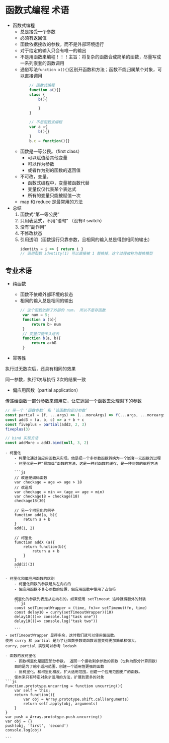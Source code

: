 # 函数式编程 术语

- 函数式编程
    - 总是接受一个参数
    - 必须有返回值
    - 函数依据接收的参数，而不是外部环境运行
    - 对于给定的输入只会有唯一的输出
    - 不是用函数来编程！！！主旨：将复杂的函数合成简单的函数，尽量写成一系列嵌套的函数调用
    - 通俗写法`function x(){}`区别开函数和方法；函数不能归属某个对象，可以直接调用
        ```js
            // 函数式编程
            function a(){}
            class {
                b(){

                }
            }

            // 不是函数式编程
            var a ={
                b(){}
            }
            b.c = function(){}
        ```
    - 函数是一等公民。（first class）
        - 可以赋值给其他变量
        - 可以作为参数
        - 或者作为别的函数的返回值
    - 不可改，变量。
        - 函数式编程中，变量被函数代替
        - 变量仅仅代表某个表达式
        - 所有的变量只能被赋值一次
    - map 和 reduce 是最常用的方法
- 总结
    1. 函数式“第一等公民”
    2. 只用表达式，不用“语句” （没有if switch）
    3. 没有“副作用” 
    4. 不修改状态
    5. 引用透明（函数运行只靠参数，且相同的输入总是得到相同的输出）
        ```js
        identity = i => { return i } 
        // 调用函数 identity(1) 可以直接被 1 替换掉，这个过程被称为替换模型

        ```

## 专业术语

- 纯函数

    - 函数不依赖外部环境的状态
    - 相同的输入总是相同的输出
       ```js
       // 这个函数依赖了外部的 num， 所以不是存函数
        var num = 5;
        function a (b){
            return b> num
        }
        // 变量只能传入进去
        function b(a, b){
            return a>bß
        }
       ```

- 幂等性

执行过无数次后，还具有相同的效果

同一参数，执行1次与执行 2次的结果一致

- 偏应用函数（partial application）

传递给函数一部分参数来调用它，让它返回一个函数去处理剩下的参数

```js
// 带一个 ‘函数参数’ 和 ‘该函数的部分参数’
const partial = (f, ...args) => (...moreArgs) => f(...args, ...moreargs)
const add3 = (a, b, c) => a + b + c
const fiveplus = partial(add3, 2, 3)
fiveplus(3)

// bind 实现方法
const addMore = add3.bind(null, 3, 2)

```
    
    - 柯里化
        - 柯里化通过偏应用函数来实现。他是把一个多参数函数转换为一个嵌套一元函数的过程
        - 柯里化是一种“预加载”函数的方法，这是一种对函数的缓存，是一种高效的编程方法

        ```js
        // 改造硬编码函数
        var checkage = age => age > 18
        // 改造后
        var checkage = min => (age => age > min)
        var checkage18 = checkage(18)
        checkage18(30)

        // 另一个柯里化的例子
        function add(a, b){
            return a + b
        }
        add(1, 2)

        // 柯里化
        function addX (a){
            return function(b){
                return a + b
            }
        }
        add(2)(3)
        ```

    - 柯里化和偏应用函数的区别
        - 柯里化函数的参数是从左向右的
        - 偏应用函数不关心参数的位置，偏应用函数中使用了占位符

        柯里化的参数列表是从左向右的，如果使用 setTimeout 这种就得额外的封装
        ```js
        const setTimeoutWrapper = (time, fn)=> setTimeout(fn, time)
        const delay10 = curry(setTimeoutWrapper)(10)
        delay10(()=> console.log("task one"))
        delay10(()=> console.log("task two"))

        ```
    - setTimeoutWrapper 显得多余，这时我们就可以使用偏函数。
    使用 curry 和 partial 是为了让函数参数或函数设置变得更加简单和强大。
    curry、partial 实现可以参考 lodash

    - 函数的反柯里化
        - 函数柯里化是固定部分参数， 返回一个接收剩余参数的函数（也称为部分计算函数）
        目的是为了缩小适用范围，创建一个适用性更强的函数
        - 反柯里化，和柯里化相反，扩大适用范围，创建一个应用范围更广的函数。
        使本来只有特定对象才适用的方法，扩展到更多的对象
    ```js
    Function.prototype.uncurring = function uncurring(){
        var self = this;
        return function(){
            var obj = Array.prototype.shift.call(arguments)
            return self.apply(obj, arguments)
        }
    }
    var push = Array.prototype.push.uncurring()
    var obj = {}
    push(obj, 'first', 'second')
    console.log(obj)

    ```